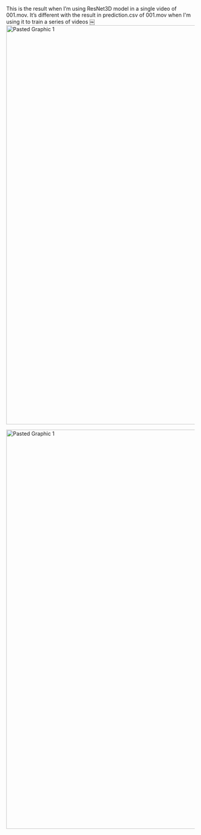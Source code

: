 This is the result when I’m using ResNet3D model in a single video of 001.mov. It’s different with the result in prediction.csv of 001.mov when I'm using it to train a series of videos 
￼<img width="1067" alt="Pasted Graphic 1" src="https://github.com/Durianee/Social-touch/assets/24455716/1002b432-60e7-45e3-803b-31727b16e3b5">

<img width="1067" alt="Pasted Graphic 1" src="https://github.com/Durianee/Social-touch/assets/24455716/219f7e11-c6b4-4093-98ed-14e6610ca11d">

